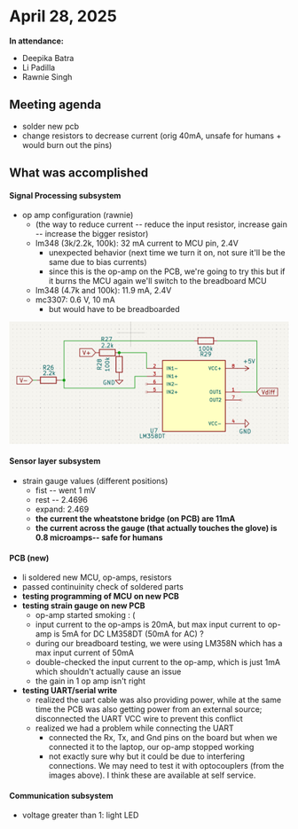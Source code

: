 # April 28, 2025
**In attendance:**
- Deepika Batra
- Li Padilla
- Rawnie Singh

## Meeting agenda
- solder new pcb
- change resistors to decrease current (orig 40mA, unsafe for humans + would burn out the pins)

## What was accomplished
#### Signal Processing subsystem
- op amp configuration (rawnie)
    - (the way to reduce current -- reduce the input resistor, increase gain -- increase the bigger resistor)
    - lm348 (3k/2.2k, 100k): 32 mA current to MCU pin, 2.4V 
        - unexpected behavior (next time we turn it on, not sure it'll be the same due to bias currents)
        - since this is the op-amp on the PCB, we're going to try this but if it burns the MCU again we'll switch to the breadboard MCU
    - lm348 (4.7k and 100k): 11.9 mA, 2.4V 
    - mc3307: 0.6 V, 10 mA
        - but would have to be breadboarded

![new op-amp resistances](../Images/0428opamp.png)

#### Sensor layer subsystem
- strain gauge values (different positions)
    - fist -- went  1 mV
    - rest -- 2.4696 
    - expand: 2.469 
    - **the current the wheatstone bridge (on PCB) are 11mA**
    - **the current across the gauge (that actually touches the glove) is 0.8 microamps-- safe for humans**

#### PCB (new)
- li soldered new MCU, op-amps, resistors
- passed continuinity check of soldered parts
- **testing programming of MCU on new PCB**
- **testing strain gauge on new PCB**
    - op-amp started smoking : (
    - input current to the op-amps is 20mA, but max input current to op-amp is 5mA for DC LM358DT (50mA for AC) ?
    - during our breadboard testing, we were using LM358N which has a max input current of 50mA
    - double-checked the input current to the op-amp, which is just 1mA which shouldn't actually cause an issue
    - the gain in 1 op amp isn't right
- **testing UART/serial write**
    - realized the uart cable was also providing power, while at the same time the PCB was also getting power from an external source; disconnected the UART VCC wire to prevent this conflict
    - realized we had a problem while connecting the UART
        - connected the Rx, Tx, and Gnd pins on the board but when we connected it to the laptop, our op-amp stopped working
        - not exactly sure why but it could be due to interfering connections. We may need to test it with optocouplers (from the images above). I think these are available at self service. 

#### Communication subsystem
- voltage greater than 1: light LED 